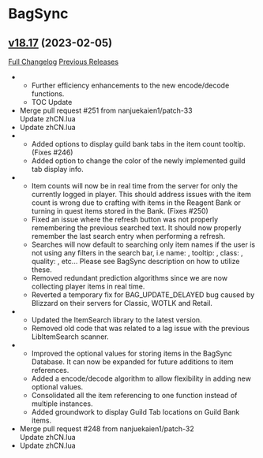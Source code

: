 # BagSync

## [v18.17](https://github.com/Xruptor/BagSync/tree/v18.17) (2023-02-05)
[Full Changelog](https://github.com/Xruptor/BagSync/compare/v18.16...v18.17) [Previous Releases](https://github.com/Xruptor/BagSync/releases)

-   
    * Further efficiency enhancements to the new encode/decode functions.  
    * TOC Update  
- Merge pull request #251 from nanjuekaien1/patch-33  
    Update zhCN.lua  
- Update zhCN.lua  
-   
    * Added options to display guild bank tabs in the item count tooltip. (Fixes #246)  
    * Added option to change the color of the newly implemented guild tab display info.  
-   
    * Item counts will now be in real time from the server for only the currently logged in player.  This should address issues with the item count is wrong due to crafting with items in the Reagent Bank or turning in quest items stored in the Bank.  (Fixes #250)  
    * Fixed an issue where the refresh button was not properly remembering the previous searched text.  It should now properly remember the last search entry when performing a refresh.  
    * Searches will now default to searching only item names if the user is not using any filters in the search bar, i.e name: , tooltip: , class: , quality: , etc...  Please see BagSync description on how to utilize these.  
    * Removed redundant prediction algorithms since we are now collecting player items in real time.  
    * Reverted a temporary fix for BAG\_UPDATE\_DELAYED bug caused by Blizzard on their servers for Classic, WOTLK and Retail.  
-   
    * Updated the ItemSearch library to the latest version.  
    * Removed old code that was related to a lag issue with the previous LibItemSearch scanner.  
-   
    * Improved the optional values for storing items in the BagSync Database.  It can now be expanded for future additions to item references.  
    * Added a encode/decode algorithm to allow flexibility in adding new optional values.  
    * Consolidated all the item referencing to one function instead of multiple instances.  
    * Added groundwork to display Guild Tab locations on Guild Bank items.  
- Merge pull request #248 from nanjuekaien1/patch-32  
    Update zhCN.lua  
- Update zhCN.lua  